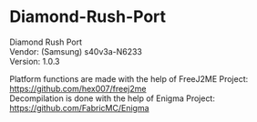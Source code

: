 # Diamond-Rush-Port
Diamond Rush Port  
Vendor: (Samsung) s40v3a-N6233  
Version: 1.0.3  

Platform functions are made with the help of FreeJ2ME Project: https://github.com/hex007/freej2me  
Decompilation is done with the help of Enigma Project: https://github.com/FabricMC/Enigma
